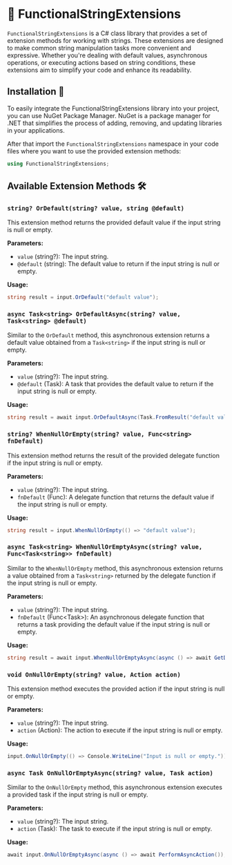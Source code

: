 # 🧶 FunctionalStringExtensions

`FunctionalStringExtensions` is a C# class library that provides a set of extension methods for working with strings. 
These extensions are designed to make common string manipulation tasks more convenient and expressive. 
Whether you're dealing with default values, asynchronous operations, or executing actions based on string conditions,
these extensions aim to simplify your code and enhance its readability.

## Installation 🚀

To easily integrate the FunctionalStringExtensions library into your project, you can use NuGet Package Manager. 
NuGet is a package manager for .NET that simplifies the process of adding, removing, 
and updating libraries in your applications.

After that import the `FunctionalStringExtensions` namespace in your code files where you want to use the provided extension methods:

   ```csharp
   using FunctionalStringExtensions;
   ```

## Available Extension Methods 🛠️

### `string? OrDefault(string? value, string @default)`

This extension method returns the provided default value if the input string is null or empty.

**Parameters:**
- `value` (string?): The input string.
- `@default` (string): The default value to return if the input string is null or empty.

**Usage:**
```csharp
string result = input.OrDefault("default value");
```

### `async Task<string> OrDefaultAsync(string? value, Task<string> @default)`

Similar to the `OrDefault` method, this asynchronous extension returns a default value obtained from a `Task<string>` if the input string is null or empty.

**Parameters:**
- `value` (string?): The input string.
- `@default` (Task<string>): A task that provides the default value to return if the input string is null or empty.

**Usage:**
```csharp
string result = await input.OrDefaultAsync(Task.FromResult("default value"));
```

### `string? WhenNullOrEmpty(string? value, Func<string> fnDefault)`

This extension method returns the result of the provided delegate function if the input string is null or empty.

**Parameters:**
- `value` (string?): The input string.
- `fnDefault` (Func<string>): A delegate function that returns the default value if the input string is null or empty.

**Usage:**
```csharp
string result = input.WhenNullOrEmpty(() => "default value");
```

### `async Task<string> WhenNullOrEmptyAsync(string? value, Func<Task<string>> fnDefault)`

Similar to the `WhenNullOrEmpty` method, this asynchronous extension returns a value obtained from a `Task<string>` returned by the delegate function if the input string is null or empty.

**Parameters:**
- `value` (string?): The input string.
- `fnDefault` (Func<Task<string>>): An asynchronous delegate function that returns a task providing the default value if the input string is null or empty.

**Usage:**
```csharp
string result = await input.WhenNullOrEmptyAsync(async () => await GetDefaultValueAsync());
```

### `void OnNullOrEmpty(string? value, Action action)`

This extension method executes the provided action if the input string is null or empty.

**Parameters:**
- `value` (string?): The input string.
- `action` (Action): The action to execute if the input string is null or empty.

**Usage:**
```csharp
input.OnNullOrEmpty(() => Console.WriteLine("Input is null or empty."));
```

### `async Task OnNullOrEmptyAsync(string? value, Task action)`

Similar to the `OnNullOrEmpty` method, this asynchronous extension executes a provided task if the input string is null or empty.

**Parameters:**
- `value` (string?): The input string.
- `action` (Task): The task to execute if the input string is null or empty.

**Usage:**
```csharp
await input.OnNullOrEmptyAsync(async () => await PerformAsyncAction());
```